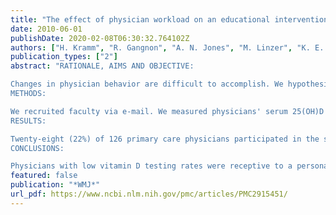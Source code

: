 ```yaml
---
title: "The effect of physician workload on an educational intervention to increase vitamin D screening"
date: 2010-06-01
publishDate: 2020-02-08T06:30:32.764102Z
authors: ["H. Kramm", "R. Gangnon", "A. N. Jones", "M. Linzer", "K. E. Hansen"]
publication_types: ["2"]
abstract: "RATIONALE, AIMS AND OBJECTIVE:

Changes in physician behavior are difficult to accomplish. We hypothesized measuring physicians' vitamin D levels would increase measurement of their patients' levels.
METHODS:

We recruited faculty via e-mail. We measured physicians' serum 25(OH)D levels and asked them to complete a questionnaire created to assess the risk of vitamin D deficiency. Physicians received their vitamin D test results by mail. We monitored physicians' vitamin D testing rate per 100 patient visits in the 12 weeks before and after receipt of their own vitamin D test result.
RESULTS:

Twenty-eight (22%) of 126 primary care physicians participated in the study; all were Caucasian and 17 (61%) were women. Gender, practic type, and year of graduation from medical school were similar in participants and non-participants. Over half of participants took a multivitamin and a third took a vitamin D supplement. Although 6 (21%) reported a recent fracture, only 1 physician carried a diagnosis of osteopenia or osteoporosis. At baseline, geriatricians ordered 14 vitamin D tests per 100 patient visits, while internists and family practitioners ordered substantially fewer tests (2 and <1 tests per 100 visits, respectively). After study participation, vitamin D testing rates increased significantly among family practitioners (rate ratio 3.27, 95% CI 1.29-8.33) and internists (rate ratio 3.19, 95% CI 1.12-9.07). Physicians with heavier clinic workloads were half as likely (rate ratio 0.50, 95% CI 0.32-0.76) as those with lighter clinic workloads to increase vitamin D testing rates. Surprisingly, physicians with hypovitaminosis D demonstrated no change in vitamin D testing rates.
CONCLUSIONS:

Physicians with low vitamin D testing rates were receptive to a personal intervention involving measurement of their own vitamin D levels. High workload appeared to attenuate this effect. These novel but preliminary observations require confirmation in future studies."
featured: false
publication: "*WMJ*"
url_pdf: https://www.ncbi.nlm.nih.gov/pmc/articles/PMC2915451/
---
```


